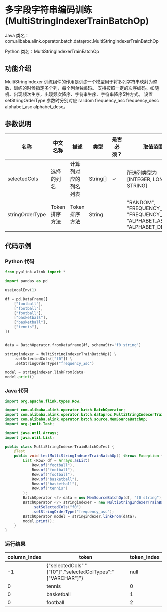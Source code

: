 # 多字段字符串编码训练 (MultiStringIndexerTrainBatchOp)
Java 类名：com.alibaba.alink.operator.batch.dataproc.MultiStringIndexerTrainBatchOp

Python 类名：MultiStringIndexerTrainBatchOp


## 功能介绍
MultiStringIndexer 训练组件的作用是训练一个模型用于将多列字符串映射为整数，训练的时候指定多个列，每个列单独编码。
支持按照一定的次序编码。如随机、出现频次生序，出现频次降序、字符串生序、字符串降序5种方式。
设置 setStringOrderType 参数时分别对应 random frequency_asc frequency_desc alphabet_asc alphabet_desc。

## 参数说明


| 名称 | 中文名称 | 描述 | 类型 | 是否必须？ | 取值范围 | 默认值 |
| --- | --- | --- | --- | --- | --- | --- |
| selectedCols | 选择的列名 | 计算列对应的列名列表 | String[] | ✓ | 所选列类型为 [INTEGER, LONG, STRING] |  |
| stringOrderType | Token排序方法 | Token排序方法 | String |  | "RANDOM", "FREQUENCY_ASC", "FREQUENCY_DESC", "ALPHABET_ASC", "ALPHABET_DESC" | "RANDOM" |



## 代码示例
### Python 代码
```python
from pyalink.alink import *

import pandas as pd

useLocalEnv(1)

df = pd.DataFrame([
    ["football"],
    ["football"],
    ["football"],
    ["basketball"],
    ["basketball"],
    ["tennis"],
])


data = BatchOperator.fromDataframe(df, schemaStr='f0 string')

stringindexer = MultiStringIndexerTrainBatchOp() \
    .setSelectedCols(["f0"]) \
    .setStringOrderType("frequency_asc")

model = stringindexer.linkFrom(data)
model.print()
```
### Java 代码
```java
import org.apache.flink.types.Row;

import com.alibaba.alink.operator.batch.BatchOperator;
import com.alibaba.alink.operator.batch.dataproc.MultiStringIndexerTrainBatchOp;
import com.alibaba.alink.operator.batch.source.MemSourceBatchOp;
import org.junit.Test;

import java.util.Arrays;
import java.util.List;

public class MultiStringIndexerTrainBatchOpTest {
	@Test
	public void testMultiStringIndexerTrainBatchOp() throws Exception {
		List <Row> df = Arrays.asList(
			Row.of("football"),
			Row.of("football"),
			Row.of("football"),
			Row.of("basketball"),
			Row.of("basketball"),
			Row.of("tennis")
		);
		BatchOperator <?> data = new MemSourceBatchOp(df, "f0 string");
		BatchOperator <?> stringindexer = new MultiStringIndexerTrainBatchOp()
			.setSelectedCols("f0")
			.setStringOrderType("frequency_asc");
		BatchOperator model = stringindexer.linkFrom(data);
		model.print();
	}
}
```

### 运行结果



column_index|token|token_index
------------|-----|-----------
-1|{"selectedCols":"[\"f0\"]","selectedColTypes":"[\"VARCHAR\"]"}|null
0|tennis|0
0|basketball|1
0|football|2
